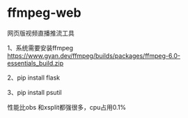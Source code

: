 # ffmpeg-web
网页版视频直播推流工具

1、系统需要安装ffmpeg   https://www.gyan.dev/ffmpeg/builds/packages/ffmpeg-6.0-essentials_build.zip

2、pip install flask

3、pip install psutil

性能比obs 和xsplit都强很多，cpu占用0.1%
